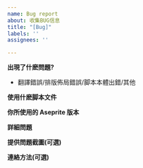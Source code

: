 ```yaml
---
name: Bug report
about: 收集BUG信息
title: "[Bug]"
labels: ''
assignees: ''

---
```


**出現了什麽問題?**
 - 翻譯錯誤/排版佈局錯誤/脚本本體出錯/其他

**使用什麽脚本文件**

**你所使用的 Aseprite 版本**

**詳細問題**

**提供問題截圖(可選)**

**連絡方法(可選)**
